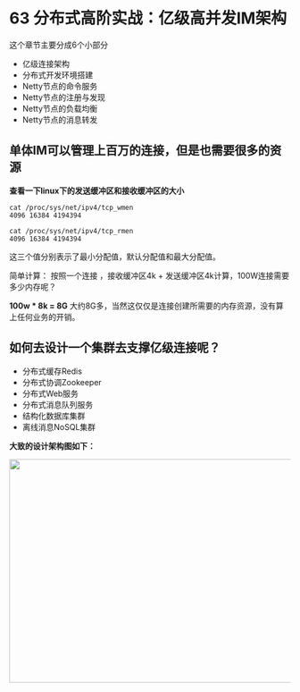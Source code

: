 # 63 分布式高阶实战：亿级高并发IM架构

这个章节主要分成6个小部分

- 亿级连接架构
- 分布式开发环境搭建
- Netty节点的命令服务
- Netty节点的注册与发现
- Netty节点的负载均衡
- Netty节点的消息转发


## 单体IM可以管理上百万的连接，但是也需要很多的资源

**查看一下linux下的发送缓冲区和接收缓冲区的大小**

```
cat /proc/sys/net/ipv4/tcp_wmen
4096 16384 4194394

cat /proc/sys/net/ipv4/tcp_rmen
4096 16384 4194394
```

这三个值分别表示了最小分配值，默认分配值和最大分配值。

简单计算： 按照一个连接 ，接收缓冲区4k + 发送缓冲区4k计算，100W连接需要多少内存呢？

**100w * 8k = 8G** 大约8G多，当然这仅仅是连接创建所需要的内存资源，没有算上任何业务的开销。

## 如何去设计一个集群去支撑亿级连接呢？

- 分布式缓存Redis
- 分布式协调Zookeeper
- 分布式Web服务
- 分布式消息队列服务
- 结构化数据库集群
- 离线消息NoSQL集群

**大致的设计架构图如下：**

<img src="https://oscimg.oschina.net/oscnet/up-63547d05737d5828a5b2a4fe7970ddc98b0.png" width=700 height=400>



